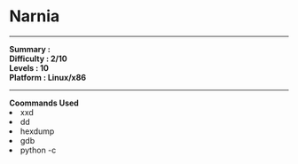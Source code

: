 <h1>Narnia</h1>
<hr>
<p><b>Summary : </b><br>
<b>Difficulty : 2/10</b><br>
<b>Levels : 10</b><br>
<b>Platform : Linux/x86</b><br>
</p>
<hr>
<b>Coommands Used</b>
<li>xxd</li>
<li>dd</li>
<li>hexdump</li>
<li>gdb</li>
<li>python -c</li>
